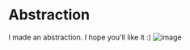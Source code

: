 # Abstraction
I made an abstraction. I hope you'll like it :)
![image](https://github.com/user-attachments/assets/6b54bfc3-9fbb-49bd-b237-5be0b2594f3c)
